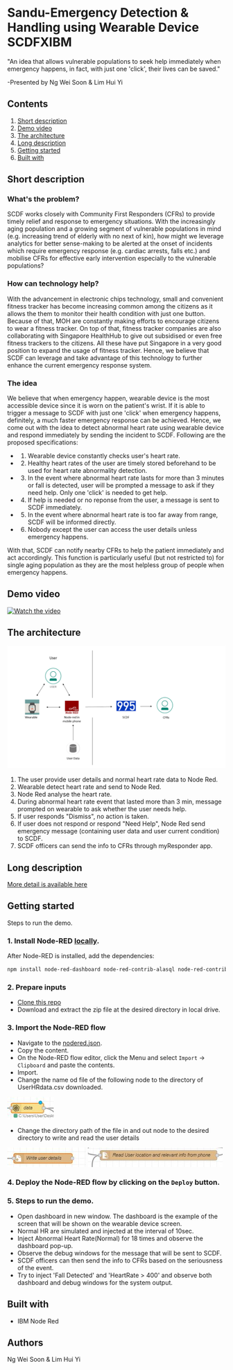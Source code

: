 # Sandu-Emergency Detection & Handling using Wearable Device SCDFXIBM
"An idea that allows vulnerable populations to seek help immediately when emergency happens, in fact, with just one 'click', their lives can be saved."

-Presented by Ng Wei Soon & Lim Hui Yi


## Contents

1. [Short description](#short-description)
1. [Demo video](#demo-video)
1. [The architecture](#the-architecture)
1. [Long description](#long-description)
1. [Getting started](#getting-started)
1. [Built with](#built-with)

## Short description

### What's the problem?

SCDF works closely with Community First Responders (CFRs) to provide timely relief and response to emergency situations. With the increasingly aging population and a growing segment of vulnerable populations in mind (e.g. increasing trend of elderly with no next of kin), how might we leverage analytics for better sense-making to be alerted at the onset of incidents which require emergency response (e.g. cardiac arrests, falls etc.) and mobilise CFRs for effective early intervention especially to the vulnerable populations?

### How can technology help?

With the advancement in electronic chips technology, small and convenient fitness tracker has become increasing common among the citizens as it allows the them to monitor their health condition with just one button. Because of that, MOH are constantly making efforts to encourage citizens to wear a fitness tracker. On top of that, fitness tracker companies are also collaborating with Singapore HealthHub to give out subsidised or even free fitness trackers to the citizens. All these have put Singapore in a very good position to expand the usage of fitness tracker. Hence, we believe that SCDF can leverage and take advantage of this technology to further enhance the current emergency response system. 

### The idea

We believe that when emergency happen, wearable device is the most accessible device since it is worn on the patient's wrist. If it is able to trigger a message to SCDF with just one 'click' when emergency happens, definitely, a much faster emergency response can be achieved. Hence, we come out with the idea to detect abnormal heart rate using wearable device and respond immediately by sending the incident to SCDF. Following are the proposed specifications:
* 1. Wearable device constantly checks user's heart rate.
* 2. Healthy heart rates of the user are timely stored beforehand to be used for heart rate abnormality detection. 
* 3. In the event where abnormal heart rate lasts for more than 3 minutes or fall is detected, user will be prompted a message to ask if they need help. Only one 'click' is needed to get help. 
* 4. If help is needed or no reponse from the user, a message is sent to SCDF immediately.
* 5. In the event where abnormal heart rate is too far away from range, SCDF will be informed directly.
* 6. Nobody except the user can access the user details unless emergency happens.

With that, SCDF can notify nearby CFRs to help the patient immediately and act accordingly. This function is particularly useful (but not restricted to) for single aging population as they are the most helpless group of people when emergency happens.

## Demo video

[![Watch the video](https://github.com/Code-and-Response/Liquid-Prep/blob/master/images/IBM-interview-video-image.png)](https://youtu.be/vOgCOoy_Bx0)

## The architecture

![](Architecture.png)

1. The user provide user details and normal heart rate data to Node Red. 
2. Wearable detect heart rate and send to Node Red.
3. Node Red analyse the heart rate.
4. During abnormal heart rate event that lasted more than 3 min, message prompted on wearable to ask whether the user needs help.
5. If user responds "Dismiss", no action is taken.
6. If user does not respond or respond "Need Help", Node Red send emergency message (containing user data and user current condition) to SCDF.
7. SCDF officers can send the info to CFRs through myResponder app.

## Long description

[More detail is available here](DESCRIPTION.md)


## Getting started

Steps to run the demo.

### 1. Install Node-RED [locally](https://nodered.org/docs/getting-started/).

After Node-RED is installed, add the dependencies:

```bash
npm install node-red-dashboard node-red-contrib-alasql node-red-contrib-prib-functions
```

### 2. Prepare inputs

* [Clone this repo](https://github.com/kanabu97/Sandu-Emergency_Detection-Handling_using_Wearable_Device_SCDFXIBM.git)
* Download and extract the zip file at the desired directory in local drive.


### 3. Import the Node-RED flow

* Navigate to the [nodered.json](https://github.com/kanabu97/Sandu-Emergency_Detection-Handling_using_Wearable_Device_SCDFXIBM/blob/master/nodered.json).
* Copy the content.
* On the Node-RED flow editor, click the Menu and select `Import` -> `Clipboard` and paste the contents.
* Import.
* Change the name od file of the following node to the directory of UserHRdata.csv downloaded.

![](Capture1.JPG)
* Change the directory path of the file in and out node to the desired directory to write and read the user details

![](Capture2.JPG) ![](Capture3.JPG)

### 4. Deploy the Node-RED flow by clicking on the `Deploy` button.

### 5. Steps to run the demo.

* Open dashboard in new window. The dashboard is the example of the screen that will be shown on the wearable device screen.
* Normal HR are simulated and injected at the interval of 10sec.
* Inject Abnormal Heart Rate(Normal) for 18 times and observe the dashboard pop-up.
* Observe the debug windows for the message that will be sent to SCDF.
* SCDF officers can then send the info to CFRs based on the seriousness of the event.
* Try to inject 'Fall Detected' and 'HeartRate > 400' and observe both dashboard and debug windows for the system output.


## Built with

* IBM Node Red

## Authors
Ng Wei Soon & Lim Hui Yi



